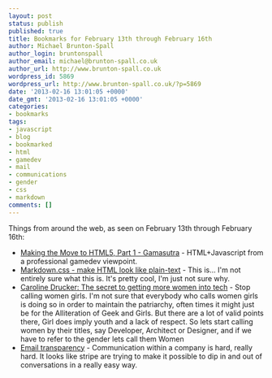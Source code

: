 ```yaml
---
layout: post
status: publish
published: true
title: Bookmarks for February 13th through February 16th
author: Michael Brunton-Spall
author_login: bruntonspall
author_email: michael@brunton-spall.co.uk
author_url: http://www.brunton-spall.co.uk
wordpress_id: 5869
wordpress_url: http://www.brunton-spall.co.uk/?p=5869
date: '2013-02-16 13:01:05 +0000'
date_gmt: '2013-02-16 13:01:05 +0000'
categories:
- bookmarks
tags:
- javascript
- blog
- bookmarked
- html
- gamedev
- mail
- communications
- gender
- css
- markdown
comments: []
---
```

<p>Things from around the web, as seen on February 13th through February 16th:</p>
<ul>
<li><a href="http://www.gamasutra.com/view/feature/186171/making_the_move_to_html5_part_1.php?print=1">Making the Move to HTML5, Part 1 - Gamasutra</a> - HTML+Javascript from a professional gamedev viewpoint.</li>
<li><a href="http://mrcoles.com/demo/markdown-css/">Markdown.css - make HTML look like plain-text</a> - This is... I&#039;m not entirely sure what this is.  It&#039;s pretty cool, I&#039;m just not sure why.</li>
<li><a href="http://www.wired.co.uk/magazine/archive/2013/02/ideas-bank/the-secret-to-getting-more-women-into-tech">Caroline Drucker: The secret to getting more women into tech</a> - Stop calling women girls.  I&#039;m not sure that everybody who calls women girls is doing so in order to maintain the patriarchy, often times it might just be for the Alliteration of Geek and Girls.  But there are a lot of valid points there, Girl does imply youth and a lack of respect.  So lets start calling women by their titles, say Developer, Architect or Designer, and if we have to refer to the gender lets call them Women</li>
<li><a href="https://stripe.com/blog/email-transparency">Email transparency</a> - Communication within a company is hard, really hard.  It looks like stripe are trying to make it possible to dip in and out of conversations in a really easy way.</li>
</ul>

